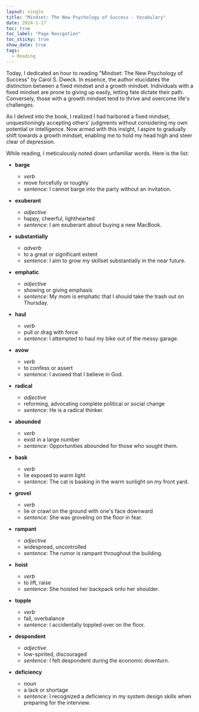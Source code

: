 ```yaml
---
layout: single
title: "Mindset: The New Psychology of Success - Vocabulary"
date: 2024-1-17
toc: true
toc_label: "Page Navigation"
toc_sticky: true
show_date: true
tags:
  - Reading
---
```

Today, I dedicated an hour to reading "Mindset: The New Psychology of Success" by Carol S. Dweck. In essence, the author elucidates the distinction between a fixed mindset and a growth mindset. Individuals with a fixed mindset are prone to giving up easily, letting fate dictate their path. Conversely, those with a growth mindset tend to thrive and overcome life's challenges.

As I delved into the book, I realized I had harbored a fixed mindset, unquestioningly accepting others' judgments without considering my own potential or intelligence. Now armed with this insight, I aspire to gradually shift towards a growth mindset, enabling me to hold my head high and steer clear of depression.

While reading, I meticulously noted down unfamiliar words. Here is the list:

- **barge**
  - *verb*
  - move forcefully or roughly
  - *sentence*: I cannot barge into the party without an invitation.
  
- **exuberant**
  - *adjective*
  - happy, cheerful, lighthearted
  - *sentence*: I am exuberant about buying a new MacBook.

- **substantially**
  - *adverb*
  - to a great or significant extent
  - *sentence*: I aim to grow my skillset substantially in the near future.

- **emphatic**
  - *adjective*
  - showing or giving emphasis
  - *sentence*: My mom is emphatic that I should take the trash out on Thursday.

- **haul**
  - *verb*
  - pull or drag with force
  - *sentence*: I attempted to haul my bike out of the messy garage.

- **avow**
  - *verb*
  - to confess or assert
  - *sentence*: I avowed that I believe in God.

- **radical**
  - *adjective*
  - reforming, advocating complete political or social change
  - *sentence*: He is a radical thinker.

- **abounded**
  - *verb*
  - exist in a large number
  - *sentence*: Opportunities abounded for those who sought them.

- **bask**
  - *verb*
  - lie exposed to warm light
  - *sentence*: The cat is basking in the warm sunlight on my front yard.

- **grovel**
  - *verb*
  - lie or crawl on the ground with one's face downward
  - *sentence*: She was groveling on the floor in fear.

- **rampant**
  - *adjective*
  - widespread, uncontrolled
  - *sentence*: The rumor is rampant throughout the building.

- **hoist**
  - *verb*
  - to lift, raise
  - *sentence*: She hoisted her backpack onto her shoulder.

- **topple**
  - *verb*
  - fall, overbalance
  - *sentence*: I accidentally toppled over on the floor.

- **despondent**
  - *adjective*
  - low-spirited, discouraged
  - *sentence*: I felt despondent during the economic downturn.

- **deficiency**
  - *noun*
  - a lack or shortage
  - *sentence*: I recognized a deficiency in my system design skills when preparing for the interview.

